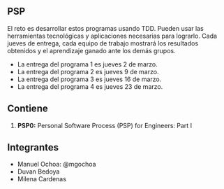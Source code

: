 PSP
----------
El reto es desarrollar estos programas usando TDD.
Pueden usar las herramientas tecnológicas y aplicaciones necesarias para lograrlo.
Cada jueves de entrega, cada equipo de trabajo mostrará los resultados obtenidos y el aprendizaje ganado ante los demás grupos.

- La entrega del programa 1 es jueves 2 de marzo.
- La entrega del programa 2 es jueves 9 de marzo.
- La entrega del programa 3 es jueves 16 de marzo.
- La entrega del programa 4 es jueves 23 de marzo.


Contiene
-----------

 1. **PSP0:** Personal Software Process (PSP) for Engineers: Part I

Integrantes
----------

 - Manuel Ochoa:  @mgochoa
 - Duvan Bedoya
 - Milena Cardenas

